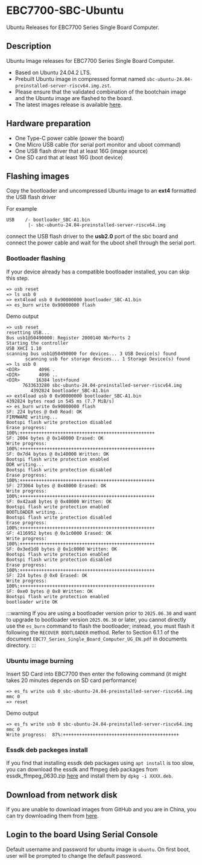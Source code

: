 # EBC7700-SBC-Ubuntu
Ubuntu Releases for EBC7700 Series Single Board Computer.

## Description

Ubuntu Image releases for EBC7700 Series Single Board Computer.
- Based on Ubuntu 24.04.2 LTS.
- Prebuilt Ubuntu image in compressed format named `sbc-ubuntu-24.04-preinstalled-server-riscv64.img.zst`.
- Please ensure that the validated combination of the bootchain image and the Ubuntu image are flashed to the board.
- The latest images release is available [here](https://github.com/eswincomputing/ebc7700-sbc-ubuntu/releases/tag/2025.06.30).

## Hardware preparation
- One Type-C power cable (power the board)
- One Micro USB cable (for serial port monitor and uboot command)
- One USB flash driver that at least 16G (image source)
- One SD card that at least 16G (boot device)

## Flashing images
Copy the bootloader and uncompressed Ubuntu image to an **ext4** formatted the USB flash driver

For example
```
USB    /- bootloader_SBC-A1.bin
        |- sbc-ubuntu-24.04-preinstalled-server-riscv64.img
```
connect the USB flash driver to the **usb2.0** port of the sbc board and connect the power cable and wait for the uboot shell through the serial port.

### Bootloader flashing

If your device already has a compatible bootloader installed, you can skip this step.
```
=> usb reset
=> ls usb 0
=> ext4load usb 0 0x90000000 bootloader_SBC-A1.bin
=> es_burn write 0x90000000 flash
```
Demo output
```
=> usb reset
resetting USB...
Bus usb1@50490000: Register 2000140 NbrPorts 2
Starting the controller
USB XHCI 1.10
scanning bus usb1@50490000 for devices... 3 USB Device(s) found
       scanning usb for storage devices... 1 Storage Device(s) found
=> ls usb 0
<DIR>       4096 .
<DIR>       4096 ..
<DIR>      16384 lost+found
      7633633280 sbc-ubuntu-24.04-preinstalled-server-riscv64.img
         4392824 bootloader_SBC-A1.bin
=> ext4load usb 0 0x90000000 bootloader_SBC-A1.bin
4392824 bytes read in 545 ms (7.7 MiB/s)
=> es_burn write 0x90000000 flash
SF: 224 bytes @ 0x0 Read: OK
FIRMWARE writing...
Bootspi flash write protection disabled
Erase progress: 100%:++++++++++++++++++++++++++++++++++++++++++++++++++
SF: 2004 bytes @ 0x140000 Erased: OK
Write progress: 100%:++++++++++++++++++++++++++++++++++++++++++++++++++
SF: 0x7d4 bytes @ 0x140000 Written: OK
Bootspi flash write protection enabled
DDR writing...
Bootspi flash write protection disabled
Erase progress: 100%:++++++++++++++++++++++++++++++++++++++++++++++++++
SF: 273064 bytes @ 0x40000 Erased: OK
Write progress: 100%:++++++++++++++++++++++++++++++++++++++++++++++++++
SF: 0x42aa8 bytes @ 0x40000 Written: OK
Bootspi flash write protection enabled
BOOTLOADER writing...
Bootspi flash write protection disabled
Erase progress: 100%:++++++++++++++++++++++++++++++++++++++++++++++++++
SF: 4116952 bytes @ 0x1c0000 Erased: OK
Write progress: 100%:++++++++++++++++++++++++++++++++++++++++++++++++++
SF: 0x3ed1d8 bytes @ 0x1c0000 Written: OK
Bootspi flash write protection enabled
Bootspi flash write protection disabled
Erase progress: 100%:++++++++++++++++++++++++++++++++++++++++++++++++++
SF: 224 bytes @ 0x0 Erased: OK
Write progress: 100%:++++++++++++++++++++++++++++++++++++++++++++++++++
SF: 0xe0 bytes @ 0x0 Written: OK
Bootspi flash write protection enabled
bootloader write OK
```

:::warning
If you are using a bootloader version prior to `2025.06.30` and want to  upgrade to bootloader version `2025.06.30` or later, you cannot directly use the `es_burn` command to flash the bootloader; instead, you must flash it following the `RECOVER BOOTLOADER` method. Refer to Section 6.1.1 of the document `EBC77_Series_Single_Board_Computer_UG_EN.pdf` in documents directory.
:::

### Ubuntu image burning
Insert SD Card into EBC7700 then enter the following command (it might takes 20 minutes depends on SD card performance)
```
=> es_fs write usb 0 sbc-ubuntu-24.04-preinstalled-server-riscv64.img mmc 0
=> reset
```
Demo output
```
=> es_fs write usb 0 sbc-ubuntu-24.04-preinstalled-server-riscv64.img mmc 0
Write progress:  87%:+++++++++++++++++++++++++++++++++++++++++++
```

### Essdk deb packeges install
If you find that installing essdk deb packages using `apt install` is too slow, you can download the essdk and ffmpeg deb packages from essdk_ffmpeg_0630.zip [here](https://github.com/eswincomputing/ebc7700-sbc-ubuntu/releases/tag/2025.06.30) and install them by `dpkg -i XXXX.deb`.

## Download from network disk
If you are unable to download images from GitHub and you are in China, you can try downloading them from [here](https://pan.baidu.com/s/1rEGtF6EHxEsgH5l61v-uPA?pwd=c7rn).


## Login to the board Using Serial Console

Default username and password for ubuntu image is `ubuntu`.
On first boot, user will be prompted to change the default password.
